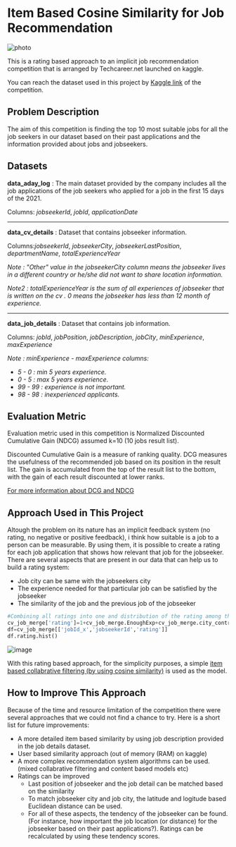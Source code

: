 # Item Based Cosine Similarity for Job Recommendation

![photo](https://miro.medium.com/max/1200/1*rTZvrFD258ZZwvGy7nyqDw.jpeg)

This is a rating based approach to an implicit job recommendation competition that is arranged by Techcareer.net launched on kaggle.

You can reach the dataset used in this project by [Kaggle link](https://www.kaggle.com/c/datathon-guess-the-last-one) of the competition.

## Problem Description
The aim of this competition is finding the top 10 most suitable jobs for all the job seekers in our dataset based on their past applications and the information provided about jobs and jobseekers. 

## Datasets
**data_aday_log** : The main dataset provided by the company includes all the job applications of the job seekers who applied for a job in the first 15 days of the 2021. 

Columns: *jobseekerId*, *jobId*, *applicationDate*

---
**data_cv_details** : Dataset that contains jobseeker information.

Columns:*jobseekerId*,	*jobseekerCity*,	*jobseekerLastPosition*,	*departmentName*,	*totalExperienceYear*

_Note : "Other" value in the jobseekerCity column means the jobseeker lives in a different country or he/she did not want to share location information._

_Note2 : totalExperienceYear is the sum of all experiences of jobseeker that is written on the cv . 0 means the jobseeker has less than 12 month of experience._

---
**data_job_details** : Dataset that contains job information.

Columns: *jobId*,	*jobPosition*,	*jobDescription*,	*jobCity*,	*minExperience*,	*maxExperience*

_Note : minExperience - maxExperience columns:_

- _5 - 0 : min 5 years experience._
- _0 - 5 : max 5 years experience._
- _99 - 99 : experience is not important._
- _98 - 98 : inexperienced applicants._

## Evaluation Metric

Evaluation metric used in this competition is  Normalized Discounted Cumulative Gain (NDCG) assumed k=10 (10 jobs result list).

Discounted Cumulative Gain is a  measure of ranking quality. DCG measures the usefulness of the recommended job based on its position in the result list. The gain is accumulated from the top of the result list to the bottom, with the gain of each result discounted at lower ranks.

[For more information about DCG and NDCG]( https://en.wikipedia.org/wiki/Discounted_cumulative_gain)

## Approach Used in This Project

Altough the problem on its nature has an implicit feedback system (no rating, no negative or positive feedback), i think how suitable is a job to a person can be measurable. By using them, it is possible to create a rating for each job application that shows how relevant that job for the jobseeker. There are several aspects that are present in our data that can help us to build a rating system:
- Job city can be same with the jobseekers city
- The experience needed for that particular job can be satisfied by the jobseeker
- The similarity of the job and the previous job of the jobseeker

```python
#Combining all ratings into one and distribution of the rating among the jobseekers
cv_job_merge['rating']=1+cv_job_merge.EnoughExp+cv_job_merge.city_control+cv_job_merge.jobPosition_rule
df=cv_job_merge[['jobId_x','jobseekerId','rating']]
df.rating.hist()
```
![image](https://user-images.githubusercontent.com/42347243/132832095-be0cb77a-3830-4214-a1ea-54f4d377ebf1.png)



With this rating based approach, for the simplicity purposes, a simple [item based collabrative filtering (by using cosine similarity)](https://en.wikipedia.org/wiki/Item-item_collaborative_filtering) is used as the model.


## How to Improve This Approach

Because of the time and resource limitation of the competition there were several approaches that we could not find a chance to try.
Here is a short list for future improvements:
- A more detailed item based similarity by using job description provided in the job details dataset.
- User based similarity approach (out of memory (RAM) on kaggle)
- A more complex recommendation system algorithms can be used. (mixed collabrative filtering and content based models etc) 
- Ratings can be improved 
  * Last position of jobseeker and the job detail can be matched based on the similarity
  * To match jobseeker city and job city, the latitude and logitude based Euclidean distance can be used.
  * For all of these aspects, the tendency of the jobseeker can be found. (For instance, how important the job location (or distance) for the jobseeker based on their past applications?). Ratings can be recalculated by using these tendency scores.

   
